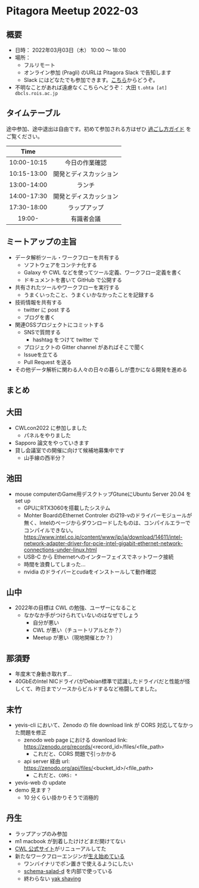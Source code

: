 # Pitagora Meetup 2022-03

## 概要

-   日時： 2022年03月03日（木） 10:00 〜 18:00
-   場所：
    -   フルリモート
    -   オンライン参加 (Pragli) のURLは Pitagora Slack で告知します
    -   Slack にはどなたでも参加できます。[こちら]()からどうぞ。
-   不明なことがあれば遠慮なくこちらへどうぞ： 大田 `t.ohta [at] dbcls.rois.ac.jp`

## タイムテーブル

途中参加、途中退出は自由です。初めて参加される方はぜひ [過ごし方ガイド](/meetup/whatis) をご覧ください。

|Time||
|:---:|:---:|
|10:00-10:15|今日の作業確認|
|10:15-13:00|開発とディスカッション|
|13:00-14:00|ランチ|
|14:00-17:30|開発とディスカッション|
|17:30-18:00|ラップアップ|
|19:00-|有識者会議|

## ミートアップの主旨

-   データ解析ツール・ワークフローを共有する
    -   ソフトウェアをコンテナ化する
    -   Galaxy や CWL などを使ってツール定義、ワークフロー定義を書く
    -   ドキュメントを書いて GitHub で公開する
-   共有されたツールやワークフローを実行する
    -   うまくいったこと、うまくいかなかったことを記録する
-   技術情報を共有する
    -   twitter に post する
    -   ブログを書く
-   関連OSSプロジェクトにコミットする
    -   SNSで質問する
        -   hashtag をつけて twitter で
    -   プロジェクトの Gitter channel があればそこで聞く
    -   Issueを立てる
    -   Pull Request を送る
-   その他データ解析に関わる人々の日々の暮らしが豊かになる開発を進める

## まとめ

## 大田

- CWLcon2022 に参加しました
  - パネルをやりました
- Sapporo 論文をやっていきます
- 貸し会議室での開催に向けて候補地募集中です
  - 山手線の西半分？


## 池田

- mouse computerのGame用デスクトップGtuneにUbuntu Server 20.04 をset up
    - GPUにRTX3060を搭載したシステム
    - Mohter BoardのEthernet Controler のi219-vのドライバーモジュールが無く、Intelのページからダウンロードしたものは、コンパイルエラーでコンパイルできない。https://www.intel.co.jp/content/www/jp/ja/download/14611/intel-network-adapter-driver-for-pcie-intel-gigabit-ethernet-network-connections-under-linux.html
    - USB-C から Ethernetへのインターフェイスでネットワーク接続
    - 時間を浪費してしまった...
    - nvidia のドライバーとcudaをインストールして動作確認

## 山中

- 2022年の目標は CWL の勉強、ユーザーになること
    - なかなか手がつけられていないのはなぜでしょう
        - 自分が悪い
        - CWL が悪い（チュートリアルとか？）
        - Meetup が悪い（現地開催とか？）

## 那須野

- 年度末で身動き取れず...
- 40GbEのIntel NICドライバがDebian標準で認識したドライバだと性能が怪しくて、昨日までソースからビルドするなど格闘してました。


## 末竹

- yevis-cli において、Zenodo の file download link が CORS 対応してなかった問題を修正
    - zenodo web page における download link: https://zenodo.org/records/<record_id>/files/<file_path>
        - これだと、CORS 問題で引っかかる
    - api server 経由 url: https://zenodo.org/api/files/<bucket_id>/<file_path>
        - これだと、`CORS: *`
- yevis-web の update
- demo 見ます？
    - 10 分くらい掛かりそうで消極的

## 丹生

- ラップアップのみ参加
- m1 macbook が到着したけけどまだ開けてない
- [CWL 公式サイト](https://www.commonwl.org/)がリニューアルしてた
- 新たなワークフローエンジンが[生え始めている](https://github.com/tom-tan/shaft)
    - ワンバイナリでポン置きで使えるようにしたい
    - [schema-salad-d](https://github.com/tom-tan/schema-salad-d) を内部で使っている
    - 終わらない [yak shaving](http://0xcc.net/blog/archives/000196.html)

